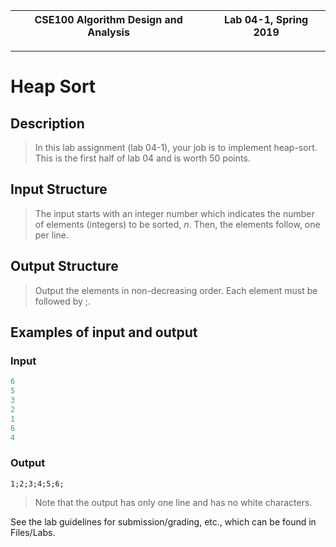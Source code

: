 | CSE100 Algorithm Design and Analysis | Lab 04-1, Spring 2019 |
| -- | -- |

---

# Heap Sort

## Description

> In this lab assignment (lab 04-1), your job is to implement heap-sort. This is the first half of lab 04 and is worth 50 points.

## Input Structure

> The input starts with an integer number which indicates the number of elements (integers) to be sorted, $n$. Then, the elements follow, one per line.

## Output Structure

> Output the elements in non-decreasing order. Each element must be followed by ;.

## Examples of input and output

### Input

```c++
6
5
3
2
1
6
4
```

### Output

`1;2;3;4;5;6;`

> Note that the output has only one line and has no white characters.

See the lab guidelines for submission/grading, etc., which can be found in Files/Labs.
